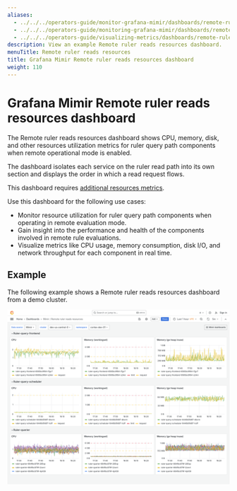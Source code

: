 ```yaml
---
aliases:
  - ../../../operators-guide/monitor-grafana-mimir/dashboards/remote-ruler-reads-resources/
  - ../../../operators-guide/monitoring-grafana-mimir/dashboards/remote-ruler-reads-resources/
  - ../../../operators-guide/visualizing-metrics/dashboards/remote-ruler-reads-resources/
description: View an example Remote ruler reads resources dashboard.
menuTitle: Remote ruler reads resources
title: Grafana Mimir Remote ruler reads resources dashboard
weight: 110
---
```


<!-- Note: This topic is mounted in the GEM documentation. Ensure that all updates are also applicable to GEM. -->

# Grafana Mimir Remote ruler reads resources dashboard

The Remote ruler reads resources dashboard shows CPU, memory, disk, and other resources utilization metrics for ruler query path components when remote operational mode is enabled.

The dashboard isolates each service on the ruler read path into its own section and displays the order in which a read request flows.

This dashboard requires [additional resources metrics](../../requirements/#additional-resources-metrics).

Use this dashboard for the following use cases:

- Monitor resource utilization for ruler query path components when operating in remote evaluation mode.
- Gain insight into the performance and health of the components involved in remote rule evaluations.
- Visualize metrics like CPU usage, memory consumption, disk I/O, and network throughput for each component in real time.

## Example

The following example shows a Remote ruler reads resources dashboard from a demo cluster.

![Grafana Mimir Remote ruler reads resources dashboard](mimir-remote-ruler-reads-resources.png)
